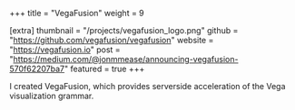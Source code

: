 +++
title = "VegaFusion"
weight =  9

[extra]
thumbnail = "/projects/vegafusion_logo.png"
github = "https://github.com/vegafusion/vegafusion"
website = "https://vegafusion.io"
post = "https://medium.com/@jonmmease/announcing-vegafusion-570f62207ba7"
featured = true
+++

I created VegaFusion, which provides serverside acceleration of the Vega visualization grammar.

<!-- more -->
